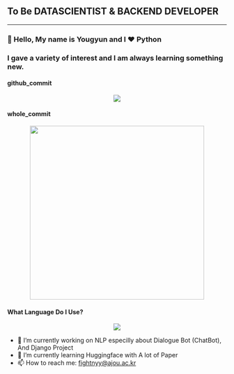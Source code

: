 ## To Be DATASCIENTIST & BACKEND DEVELOPER

<hr>



### :wave: Hello, My name is Yougyun and I :heart: **Python**

### I gave a variety of interest and I am always learning something new.


  #### github_commit

  <p align = "center">
    <img src="https://github-readme-stats.vercel.app/api?username=fightnyy&show_icons=true"/>
  <p>




 #### whole_commit

   <p align = "center">
       <img src="https://wakatime.com/share/@a8631d72-fc52-4b07-ac58-dbf819ad8f1f/f13c143a-eabe-4d8b-9324-e8528c5bd78f.svg" height="400"/>
   <p>

 #### What Language Do I Use?
  
  <p align = "center">
    <img src="https://wakatime.com/share/@a8631d72-fc52-4b07-ac58-dbf819ad8f1f/258031e5-2a2c-4e2e-bc7d-453001f6d98c.svg">
  </p>



- 🔭 I’m currently working on NLP especilly about Dialogue Bot (ChatBot), And Django Project
- 🌱 I’m currently learning Huggingface with A lot of Paper
- 📫 How to reach me: <email>fightnyy@ajou.ac.kr</email>
